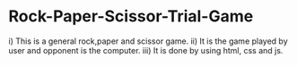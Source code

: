 # Rock-Paper-Scissor-Trial-Game
i) This is a general rock,paper and scissor game.
ii) It is the game played by user and opponent is the computer.
iii) It is done by using html, css and js.
